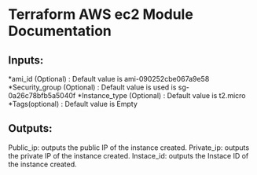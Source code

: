 # Terraform AWS ec2 Module Documentation

## Inputs:
*ami_id (Optional) : Default value is ami-090252cbe067a9e58
*Security_group (Optional) : Default value is used is sg-0a26c78bfb5a5040f
*Instance_type (Optional) : Default value is t2.micro
*Tags(optional) : Default value is Empty

## Outputs:
Public_ip: outputs the public IP of the instance created.
Private_ip: outputs the private IP of the instance created.
Instace_id: outputs the Instace ID of the instance created.